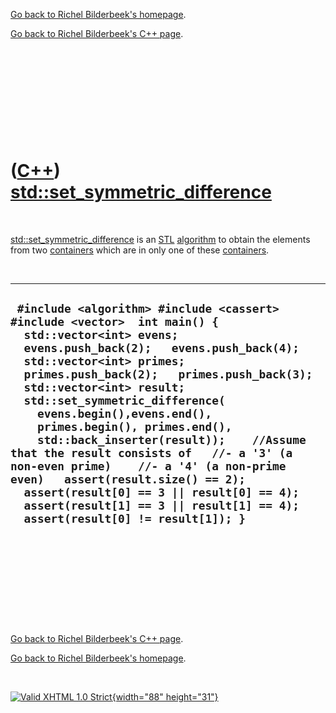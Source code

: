 [Go back to Richel Bilderbeek's homepage](index.htm).

[Go back to Richel Bilderbeek's C++ page](Cpp.htm).

 

 

 

 

 

([C++](Cpp.htm)) [std::set\_symmetric\_difference](CppSet_symmetric_difference.htm)
===================================================================================

 

[std::set\_symmetric\_difference](CppSet_symmetric_difference.htm) is an
[STL](CppStl.htm) [algorithm](CppAlgorithm.htm) to obtain the elements
from two [containers](CppContainer.htm) which are in only one of these
[containers](CppContainer.htm).

 

  -------------------------------------------------------------------------------------------------------------------------------------------------------------------------------------------------------------------------------------------------------------------------------------------------------------------------------------------------------------------------------------------------------------------------------------------------------------------------------------------------------------------------------------------------------------------------------------------------------------------------------------------------------------
  ` #include <algorithm> #include <cassert> #include <vector>  int main() {   std::vector<int> evens;   evens.push_back(2);   evens.push_back(4);    std::vector<int> primes;   primes.push_back(2);   primes.push_back(3);    std::vector<int> result;    std::set_symmetric_difference(     evens.begin(),evens.end(),     primes.begin(), primes.end(),     std::back_inserter(result));    //Assume that the result consists of   //- a '3' (a non-even prime)    //- a '4' (a non-prime even)   assert(result.size() == 2);   assert(result[0] == 3 || result[0] == 4);   assert(result[1] == 3 || result[1] == 4);   assert(result[0] != result[1]); }`
  -------------------------------------------------------------------------------------------------------------------------------------------------------------------------------------------------------------------------------------------------------------------------------------------------------------------------------------------------------------------------------------------------------------------------------------------------------------------------------------------------------------------------------------------------------------------------------------------------------------------------------------------------------------

 

 

 

 

 

[Go back to Richel Bilderbeek's C++ page](Cpp.htm).

[Go back to Richel Bilderbeek's homepage](index.htm).

 

[![Valid XHTML 1.0 Strict](valid-xhtml10.png){width="88"
height="31"}](http://validator.w3.org/check?uri=referer)
